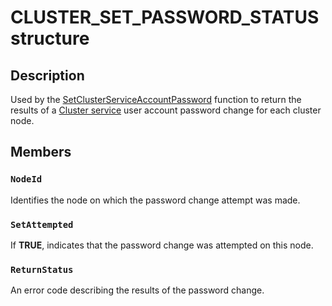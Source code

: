 # CLUSTER_SET_PASSWORD_STATUS structure

## Description

Used by the
[SetClusterServiceAccountPassword](https://learn.microsoft.com/windows/desktop/api/clusapi/nf-clusapi-setclusterserviceaccountpassword)
function to return the results of a [Cluster service](https://learn.microsoft.com/previous-versions/windows/desktop/mscs/cluster-service) user
account password change for each cluster node.

## Members

### `NodeId`

Identifies the node on which the password change attempt was made.

### `SetAttempted`

If **TRUE**, indicates that the password change was attempted on this node.

### `ReturnStatus`

An error code describing the results of the password change.
